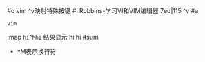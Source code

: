 #o
vim ^v映射特殊按键
#i
Robbins-学习VI和VIM编辑器 7ed|115
^v
#a
```
vim
```
:map ` hi^Mhi
`
结果显示
hi
hi
#sum
- ^M表示换行符
